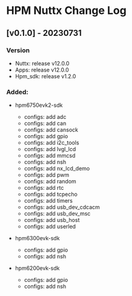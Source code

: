 # HPM Nuttx Change Log

## [v0.1.0] - 20230731

### Version
- Nuttx: release v12.0.0
- Apps: release v12.0.0
- Hpm_sdk: release v1.2.0

### Added:
- hpm6750evk2-sdk
    - configs: add adc
    - configs: add can
    - configs: add cansock
    - configs: add gpio
    - configs: add i2c_tools
    - configs: add lvgl_lcd
    - configs: add mmcsd
    - configs: add nsh
    - configs: add nx_lcd_demo
    - configs: add pwm
    - configs: add random
    - configs: add rtc
    - configs: add tcpecho
    - configs: add timers
    - configs: add usb_dev_cdcacm
    - configs: add usb_dev_msc
    - configs: add usb_host
    - configs: add userled

- hpm6300evk-sdk
    - configs: add gpio
    - configs: add nsh
    
- hpm6200evk-sdk
    - configs: add gpio
    - configs: add nsh
